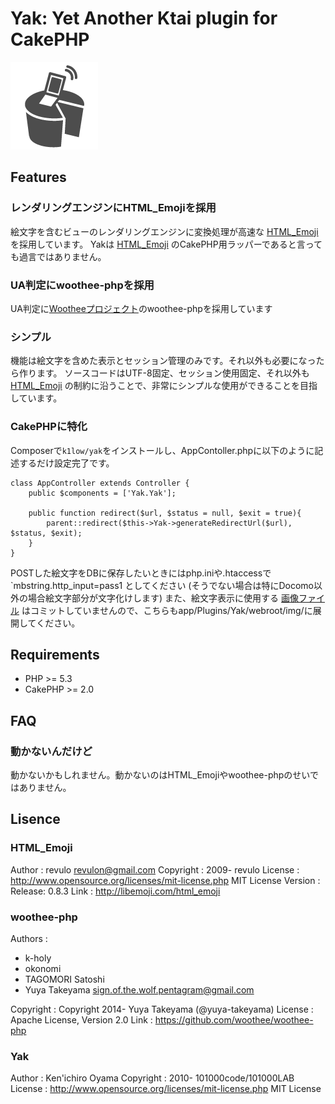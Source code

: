 # Yak: Yet Another Ktai plugin for CakePHP

![image](yak.png)

## Features

### レンダリングエンジンにHTML_Emojiを採用

絵文字を含むビューのレンダリングエンジンに変換処理が高速な [HTML_Emoji](http://libemoji.com/) を採用しています。
Yakは [HTML_Emoji](http://libemoji.com/) のCakePHP用ラッパーであると言っても過言ではありません。

### UA判定にwoothee-phpを採用

UA判定に[Wootheeプロジェクト](https://woothee.github.io/)のwoothee-phpを採用しています

### シンプル

機能は絵文字を含めた表示とセッション管理のみです。それ以外も必要になったら作ります。
ソースコードはUTF-8固定、セッション使用固定、それ以外も [HTML_Emoji](http://libemoji.com/) の制約に沿うことで、非常にシンプルな使用ができることを目指しています。

### CakePHPに特化

Composerで`k1low/yak`をインストールし、AppContoller.phpに以下のように記述するだけ設定完了です。

```
class AppController extends Controller {
    public $components = ['Yak.Yak'];

    public function redirect($url, $status = null, $exit = true){
        parent::redirect($this->Yak->generateRedirectUrl($url), $status, $exit);
    }
}
```

POSTした絵文字をDBに保存したいときにはphp.iniや.htaccessで `mbstring.http_input=pass1 としてください (そうでない場合は特にDocomo以外の場合絵文字部分が文字化けします)
また、絵文字表示に使用する [画像ファイル](http://libemoji.com/download) はコミットしていませんので、こちらもapp/Plugins/Yak/webroot/img/に展開してください。

## Requirements

* PHP >= 5.3
* CakePHP >= 2.0

## FAQ

### 動かないんだけど

動かないかもしれません。動かないのはHTML_Emojiやwoothee-phpのせいではありません。

## Lisence

### HTML_Emoji

Author : revulo <revulon@gmail.com>
Copyright : 2009- revulo
License : http://www.opensource.org/licenses/mit-license.php  MIT License
Version : Release: 0.8.3
Link : http://libemoji.com/html_emoji

### woothee-php

Authors :
- k-holy
- okonomi
- TAGOMORI Satoshi
- Yuya Takeyama sign.of.the.wolf.pentagram@gmail.com

Copyright : Copyright 2014- Yuya Takeyama (@yuya-takeyama)
License : Apache License, Version 2.0
Link : https://github.com/woothee/woothee-php

### Yak

Author : Ken'ichiro Oyama
Copyright : 2010- 101000code/101000LAB
License : http://www.opensource.org/licenses/mit-license.php  MIT License
